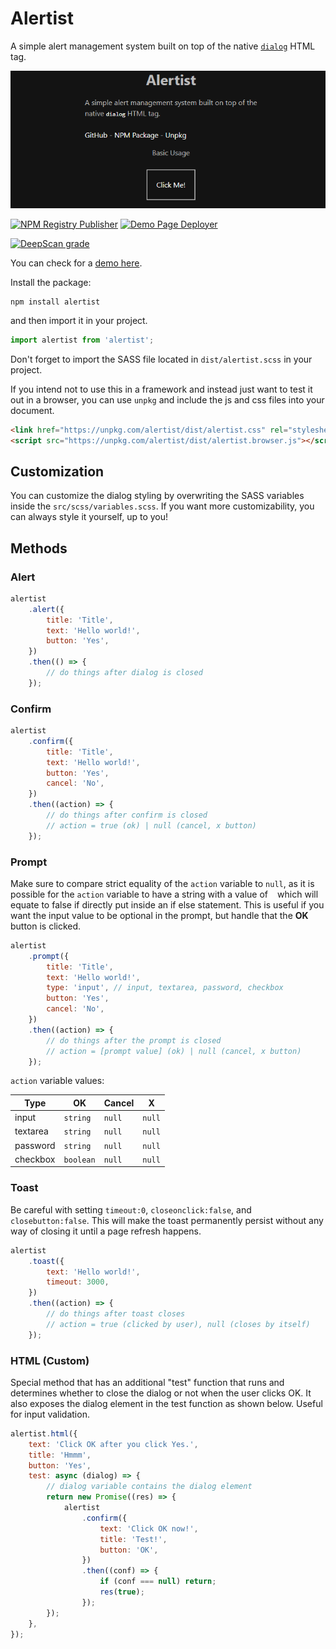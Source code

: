 # Alertist

A simple alert management system built on top of the native [`dialog`](https://developer.mozilla.org/en-US/docs/Web/HTML/Element/dialog) HTML tag.

![Demo of the Alertist Package](src/demo.gif 'Demo of the Alertist Package')

[![NPM Registry Publisher](https://github.com/thisjt/alertist/actions/workflows/npm-publish.yml/badge.svg)](https://github.com/thisjt/alertist/actions/workflows/npm-publish.yml) [![Demo Page Deployer](https://github.com/thisjt/alertist/actions/workflows/static.yml/badge.svg)](https://github.com/thisjt/alertist/actions/workflows/static.yml)

[![DeepScan grade](https://deepscan.io/api/teams/24126/projects/27353/branches/874114/badge/grade.svg)](https://deepscan.io/dashboard#view=project&tid=24126&pid=27353&bid=874114)

You can check for a [demo here](https://thisjt.me/alertist).

Install the package:

```
npm install alertist
```

and then import it in your project.

```javascript
import alertist from 'alertist';
```

Don't forget to import the SASS file located in `dist/alertist.scss` in your project.

If you intend not to use this in a framework and instead just want to test
it out in a browser, you can use `unpkg` and include the js and css files into
your document.

```html
<link href="https://unpkg.com/alertist/dist/alertist.css" rel="stylesheet" />
<script src="https://unpkg.com/alertist/dist/alertist.browser.js"></script>
```

## Customization

You can customize the dialog styling by overwriting the SASS variables inside the
`src/scss/variables.scss`. If you want more customizability, you can always style it
yourself, up to you!

## Methods

### Alert

```js
alertist
	.alert({
		title: 'Title',
		text: 'Hello world!',
		button: 'Yes',
	})
	.then(() => {
		// do things after dialog is closed
	});
```

### Confirm

```js
alertist
	.confirm({
		title: 'Title',
		text: 'Hello world!',
		button: 'Yes',
		cancel: 'No',
	})
	.then((action) => {
		// do things after confirm is closed
		// action = true (ok) | null (cancel, x button)
	});
```

### Prompt

Make sure to compare strict equality of the `action` variable to
`null`, as it is possible for the `action` variable to have a string
with a value of ` ` which will equate to false if directly put inside an
if else statement. This is useful if you want the input value to be
optional in the prompt, but handle that the **OK** button is clicked.

```js
alertist
	.prompt({
		title: 'Title',
		text: 'Hello world!',
		type: 'input', // input, textarea, password, checkbox
		button: 'Yes',
		cancel: 'No',
	})
	.then((action) => {
		// do things after the prompt is closed
		// action = [prompt value] (ok) | null (cancel, x button)
	});
```

`action` variable values:

| Type     | OK        | Cancel | X      |
| -------- | --------- | ------ | ------ |
| input    | `string`  | `null` | `null` |
| textarea | `string`  | `null` | `null` |
| password | `string`  | `null` | `null` |
| checkbox | `boolean` | `null` | `null` |

### Toast

Be careful with setting `timeout:0`, `closeonclick:false`, and `closebutton:false`. This will make the toast permanently persist without any way of closing it until a page refresh happens.

```js
alertist
	.toast({
		text: 'Hello world!',
		timeout: 3000,
	})
	.then((action) => {
		// do things after toast closes
		// action = true (clicked by user), null (closes by itself)
	});
```

### HTML (Custom)

Special method that has an additional "test" function that runs and determines whether to close the dialog or not when the user clicks OK.
It also exposes the dialog element in the test function as shown below. Useful for input validation.

```js
alertist.html({
	text: 'Click OK after you click Yes.',
	title: 'Hmmm',
	button: 'Yes',
	test: async (dialog) => {
		// dialog variable contains the dialog element
		return new Promise((res) => {
			alertist
				.confirm({
					text: 'Click OK now!',
					title: 'Test!',
					button: 'OK',
				})
				.then((conf) => {
					if (conf === null) return;
					res(true);
				});
		});
	},
});
```
